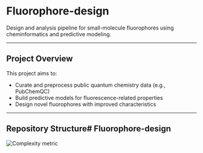 # Fluorophore-design

Design and analysis pipeline for small-molecule fluorophores using cheminformatics and predictive modeling.

---

## Project Overview

This project aims to:
- Curate and preprocess public quantum chemistry data (e.g., PubChemQC)
- Build predictive models for fluorescence-related properties
- Design novel fluorophores with improved characteristics

---

## Repository Structure# Fluorophore-design
![Complexity metric](/Users/kimbomin/Git/Fluorophore-design/complexity_metrics_boxplot_1to1000z.png)
